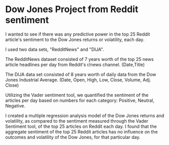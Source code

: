 # Dow Jones Project from Reddit sentiment

I wanted to see if there was any predictive power in the top 25 Reddit article's sentiment to the Dow Jones returns or volatility, each day. 



I used two data sets, "RedditNews" and "DIJA".

The RedditNews dataset consisted of 7 years worth of the top 25 news article headlines per day from Reddit's r/news channel. (Date,Title)

The DIJA data set consisted of 8 years worth of daily data from the Dow Jones Industrial Average. (Date, Open, High, Low, Close, Volume, Adj. Close)



Utilizing the Vader sentiment tool, we quantified the sentiment of the articles per day based on numbers for each category:  Positive, Neutral, Negative.



I created a multiple regression analysis model of the Dow Jones returns and volatility, as compared to the sentiment measured through the Vader Sentiment tool, of the top 25 articles on Reddit each day.  I found that the aggregate sentiment of the top 25 Reddit articles has no influence on the outcomes and volatility of the Dow Jones, for that particular day.

 


